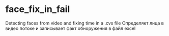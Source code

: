 # face_fix_in_fail
Detecting faces from video and fixing time in a .cvs file
Определяет лица в видео потоке и записывает факт обноружения в файл excel
